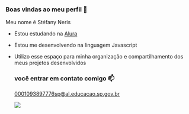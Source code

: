 ### Boas vindas ao meu perfil 💙

Meu nome é Stéfany Neris

- Estou estudando na [Alura](https://www.alura.co.br)
- Estou me desenvolvendo na linguagem Javascript
- Utilizo esse espaço para minha organização e compartilhamento dos meus projetos desenvolvidos

  ### você entrar em contato comigo 📫

  0001093897776sp@al.educacao.sp.gov.br

  ![](https://media1.tenor.com/m/cs-yvChjVt8AAAAC/leonarda-leonarda-qsmp.gif)
